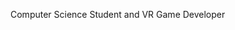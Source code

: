 Computer Science Student and VR Game Developer

<!---
JovanSpasovic/JovanSpasovic is a ✨ special ✨ repository because its `README.md` (this file) appears on your GitHub profile.
You can click the Preview link to take a look at your changes.
--->
